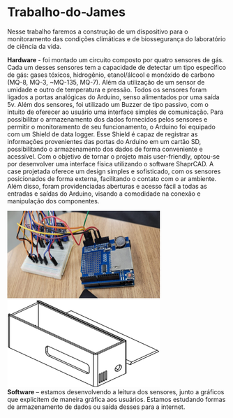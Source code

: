 # Trabalho-do-James
Nesse trabalho faremos a construção de um dispositivo para o monitoramento das condições climáticas e de biossegurança do laboratório de ciência da vida.  

<b>Hardware</b> - foi montado um circuito composto por quatro sensores de gás. Cada um desses sensores tem a capacidade de detectar um tipo específico de gás: gases tóxicos, hidrogênio, etanol/álcool e monóxido de carbono (MQ-8, MQ-3, ~MQ-135, MQ-7). Além da utilização de um sensor de umidade e outro de temperatura e pressão. Todos os sensores foram ligados a portas analógicas do Arduino, senso alimentados por uma saída 5v. 
Além dos sensores, foi utilizado um Buzzer de tipo passivo, com o intuito de oferecer ao usuário uma interface simples de comunicação. 
Para possibilitar o armazenamento dos dados fornecidos pelos sensores e permitir o monitoramento de seu funcionamento, o Arduino foi equipado com um Shield de data logger. 	Esse Shield é capaz de registrar as informações provenientes das portas do Arduino em um cartão SD, possibilitando o armazenamento dos dados de forma conveniente e acessível. 
Com o objetivo de tornar o projeto mais user-friendly, optou-se por desenvolver uma interface física utilizando o software ShaprCAD. A case projetada oferece um design simples e sofisticado, com os sensores posicionados de forma externa, facilitando o contato com o ar ambiente. Além disso, foram providenciadas aberturas e acesso fácil a todas as entradas e saídas do Arduino, visando a comodidade na conexão e manipulação dos componentes. 
<div><img src="Imagem do Arduino-02.jpeg" style="width:350px;height:200px;margin-right:100px"/>
<img src="Prototipo_Brabo.png" style="width:350px;height:200px"/></div>
<b>Software</b> – estamos desenvolvendo a leitura dos sensores, junto a gráficos que explicitem de maneira gráfica aos usuários. Estamos estudando formas de armazenamento de dados ou saída desses para a internet. 

